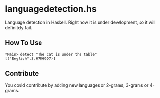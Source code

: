 languagedetection.hs
====================

Language detection in Haskell. Right now it is under development, so it will definitely fail.


How To Use
----------

    *Main> detect "The cat is under the table"
    [("English",3.6786997)]


Contribute
----------
You could contribute by adding new languages or 2-grams, 3-grams or 4-grams.
